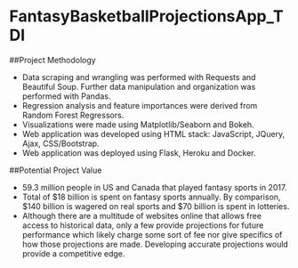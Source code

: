 # FantasyBasketballProjectionsApp_TDI

##Project Methodology
- Data scraping and wrangling was performed with Requests and Beautiful Soup. Further data manipulation and organization was performed with Pandas.
- Regression analysis and feature importances were derived from Random Forest Regressors.
- Visualizations were made using Matplotlib/Seaborn and Bokeh.
- Web application was developed using HTML stack: JavaScript, JQuery, Ajax, CSS/Bootstrap.
- Web application was deployed using Flask, Heroku and Docker.

##Potential Project Value
- 59.3 million people in US and Canada that played fantasy sports in 2017.
- Total of $18 billion is spent on fantasy sports annually. By comparison, $140 billion is wagered on real sports and $70 billion is spent in lotteries.
- Although there are a multitude of websites online that allows free access to historical data, only a few provide projections for future performance which likely charge some sort of fee nor give specifics of how those projections are made. Developing accurate projections would provide a competitive edge.
